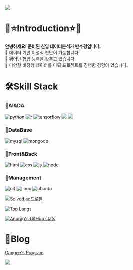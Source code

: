 <img src="https://capsule-render.vercel.app/api?type=waving&color=CCCCFF&height=150&text=Sugyeong's&nbsp;Github&fontColor=9999CC&section=header" />

# 🌈⭐Introduction⭐🌈
<b>안녕하세요! 준비된 신입 데이터분석가 반수경입니다.</b><br/>
🌿 데이터 기반 이성적 판단이 가능합니다.<br/>
🌿 뛰어난 협업 능력을 갖추고 있습니다.<br/>
🌿 다양한 비정형 데이터를 다뤄 프로젝트를 진행한 경험이 있습니다.

# 🛠️Skill Stack
### 📌AI&DA
![python](https://img.shields.io/badge/Python-3776AB?style=for-the-badge&logo=python&logoColor=white)
![r](https://img.shields.io/badge/R-276DC3?style=for-the-badge&logo=r&logoColor=white)
![tensorflow](https://img.shields.io/badge/TensorFlow-FF6F00?style=for-the-badge&logo=tensorflow&logoColor=white)
<img src="https://img.shields.io/badge/Keras-D00000?style=for-the-badge&logo=Keras&logoColor=white">
<img src="https://img.shields.io/badge/Selenium-43B02A?style=for-the-badge&logo=Selenium&logoColor=white">

### 📌DataBase
![mysql](https://img.shields.io/badge/MySQL-005C84?style=for-the-badge&logo=mysql&logoColor=white)
![mongodb](https://img.shields.io/badge/MongoDB-4EA94B?style=for-the-badge&logo=mongodb&logoColor=white)

### 📌Front&Back
![html](https://img.shields.io/badge/HTML5-E34F26?style=for-the-badge&logo=html5&logoColor=white)
![css](https://img.shields.io/badge/CSS3-1572B6?style=for-the-badge&logo=css3&logoColor=white)
![js](https://img.shields.io/badge/JavaScript-F7DF1E?style=for-the-badge&logo=JavaScript&logoColor=white)
![node](https://img.shields.io/badge/Node.js-43853D?style=for-the-badge&logo=node.js&logoColor=white)

### 📌Management
![git](https://img.shields.io/badge/GIT-E44C30?style=for-the-badge&logo=git&logoColor=white)
![linux](https://img.shields.io/badge/Linux-FCC624?style=for-the-badge&logo=linux&logoColor=black)
![ubuntu](https://img.shields.io/badge/Ubuntu-E95420?style=for-the-badge&logo=ubuntu&logoColor=white)

[![Solved.ac프로필](http://mazassumnida.wtf/api/v2/generate_badge?boj=sugyeong0425)](https://solved.ac/sugyeong0425)


[![Top Langs](https://github-readme-stats.vercel.app/api/top-langs/?username=BanSugyeong)](https://github.com/anuraghazra/github-readme-stats)

[![Anurag's GitHub stats](https://github-readme-stats.vercel.app/api?username=BanSugyeong)](https://github.com/anuraghazra/github-readme-stats)

# 🌿Blog
[Gangee's Program](https://sugyeong0425.tistory.com/)

<img src="https://capsule-render.vercel.app/api?type=waving&color=CCCCFF&height=150&section=footer" />

